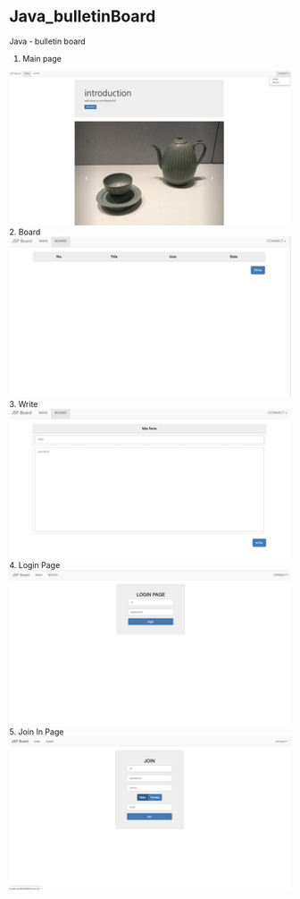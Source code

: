 # Java_bulletinBoard
Java - bulletin board

1. Main page
<img src ="main.png">
2. Board
<img src ="list.png">
3. Write
<img src ="board.png">
4. Login Page
<img src ="login.png">
5. Join In Page
<img src ="join.png">
